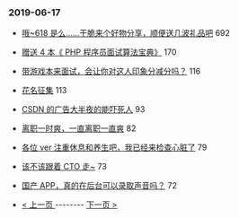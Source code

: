 ### 2019-06-17 
- [哦~618 是么......干脆来个好物分享，顺便送几波礼品吧](https://www.v2ex.com/t/574705) 692
- [赠送 4 本《 PHP 程序员面试算法宝典》](https://www.v2ex.com/t/574607) 170
- [带游戏本来面试，会让你对这人印象分减分吗？](https://www.v2ex.com/t/574595) 116
- [花名征集](https://www.v2ex.com/t/574681) 113
- [CSDN 的广告大半夜的能吓死人](https://www.v2ex.com/t/574638) 93
- [离职一时爽，一直离职一直爽](https://www.v2ex.com/t/574686) 82
- [各位 ver 注重休息和养生吧，我已经来检查心脏了](https://www.v2ex.com/t/574703) 79
- [该不该跟着 CTO 走~](https://www.v2ex.com/t/574720) 73
- [国产 APP，真的在后台可以录取声音吗？](https://www.v2ex.com/t/574637) 72 

- [ < 上一页 ](https://github.com/able8/v2ex-hot-record/blob/master/2019-06-16.md) -------- [ 下一页 > ](https://github.com/able8/v2ex-hot-record/blob/master/2019-06-18.md)